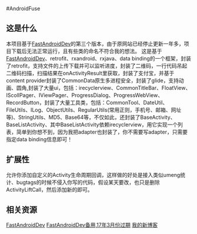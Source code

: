 #AndroidFuse
## 这是什么
本项目基于[FastAndroidDev](http://git.oschina.net/ijustyce/FastAndroidDev)的第三个版本，由于原网站已经停止更新一年多，项目下载后无法正常运行，且有些类的命名不符合我的想法。
这是基于[FastAndroidDev](http://git.oschina.net/ijustyce/FastAndroidDev)、retrofit、rxandroid、rxjava、data binding的一个框架，封装了retrofit，支持文件的上传下载并可以监听进度，封装了二维码，一行代码吊起二维码扫描，扫描结果在onActivityResult里获取，封装了支付宝，并基于content provider封装了CommonData原生多进程安全，封装了glide，支持动画、圆角,封装了大量ui，包括：irecyclerview、CommonTitleBar、FloatView、IScollPager、IViewPager、ProgressDialog、ProgressWebView、RecordButton，封装了大量工具类，包括：CommonTool、DateUtil、FileUtils、ILog、ObjectUtils、RegularUtils(常用正则，手机号、邮箱、网址等)、StringUtils、MD5、Base64等，不仅如此，还封装了BaseActivity、BaseListActivity、其中BaseListActivity依赖irecyclerview，用它实现一个列表，简单到你想不到，因为我把adapter也封装了，你不需要写adapter，只需要指定data binding信息即可！
## 扩展性
允许你添加自定义的Activity生命周期回调，这样做的好处是接入类似umeng统计、bugtags的时候不侵入你写的代码，假设某天要改，也只是删除ActivityLiftCall，然后添加新的即可。
## 相关资源
[FastAndroidDev](http://ijustyce.win/sort/fastandroiddev)
[FastAndroidDev备用,17年3月份过期](http://ijustyce.com/sort/fastandroiddev)
[我的新博客](http://blog.ijustyce.win/categories/android/)
